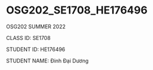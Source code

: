 # OSG202_SE1708_HE176496

OSG202 SUMMER 2022

CLASS ID: SE1708

STUDENT ID: HE176496

STUDENT NAME: Đinh Đại Dương
